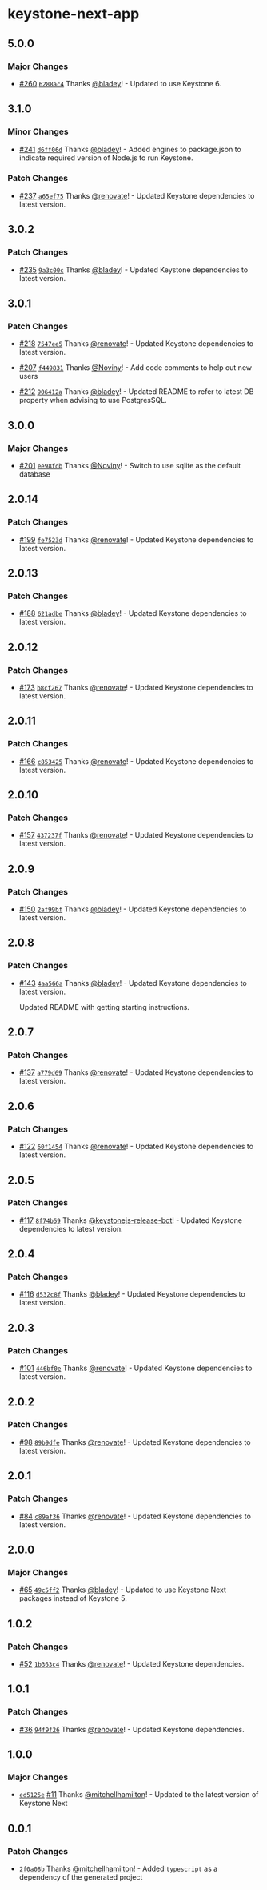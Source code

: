 # keystone-next-app

## 5.0.0

### Major Changes

- [#260](https://github.com/keystonejs/create-keystone-app-master/pull/260) [`6288ac4`](https://github.com/keystonejs/create-keystone-app-master/commit/6288ac493d82a4f4f669f70daa2f24cefd8e375e) Thanks [@bladey](https://github.com/bladey)! - Updated to use Keystone 6.

## 3.1.0

### Minor Changes

- [#241](https://github.com/keystonejs/create-keystone-app-master/pull/241) [`d6ff06d`](https://github.com/keystonejs/create-keystone-app-master/commit/d6ff06d3a80830f37d5da07738a69e0af2edc039) Thanks [@bladey](https://github.com/bladey)! - Added engines to package.json to indicate required version of Node.js to run Keystone.

### Patch Changes

- [#237](https://github.com/keystonejs/create-keystone-app-master/pull/237) [`a65ef75`](https://github.com/keystonejs/create-keystone-app-master/commit/a65ef75c8ca21007aade0c77a6482cbf145ff679) Thanks [@renovate](https://github.com/apps/renovate)! - Updated Keystone dependencies to latest version.

## 3.0.2

### Patch Changes

- [#235](https://github.com/keystonejs/create-keystone-app-master/pull/235) [`9a3c00c`](https://github.com/keystonejs/create-keystone-app-master/commit/9a3c00cb6a719cef330955f8014f431c0ffa38d0) Thanks [@bladey](https://github.com/bladey)! - Updated Keystone dependencies to latest version.

## 3.0.1

### Patch Changes

- [#218](https://github.com/keystonejs/create-keystone-app-master/pull/218) [`7547ee5`](https://github.com/keystonejs/create-keystone-app-master/commit/7547ee505c056cf18e7f9a6babdc0f51205b7d8c) Thanks [@renovate](https://github.com/apps/renovate)! - Updated Keystone dependencies to latest version.

* [#207](https://github.com/keystonejs/create-keystone-app-master/pull/207) [`f449831`](https://github.com/keystonejs/create-keystone-app-master/commit/f4498310ea66db1b287701e2e50a2486617859d9) Thanks [@Noviny](https://github.com/Noviny)! - Add code comments to help out new users

- [#212](https://github.com/keystonejs/create-keystone-app-master/pull/212) [`906412a`](https://github.com/keystonejs/create-keystone-app-master/commit/906412a1b3b791eeca90225e585c1bd91369a503) Thanks [@bladey](https://github.com/bladey)! - Updated README to refer to latest DB property when advising to use PostgresSQL.

## 3.0.0

### Major Changes

- [#201](https://github.com/keystonejs/create-keystone-app-master/pull/201) [`ee98fdb`](https://github.com/keystonejs/create-keystone-app-master/commit/ee98fdba87ee303e47790aa146575316de299fb6) Thanks [@Noviny](https://github.com/Noviny)! - Switch to use sqlite as the default database

## 2.0.14

### Patch Changes

- [#199](https://github.com/keystonejs/create-keystone-app-master/pull/199) [`fe7523d`](https://github.com/keystonejs/create-keystone-app-master/commit/fe7523dc1ee04d46a7d506554418fd3812729b46) Thanks [@renovate](https://github.com/apps/renovate)! - Updated Keystone dependencies to latest version.

## 2.0.13

### Patch Changes

- [#188](https://github.com/keystonejs/create-keystone-app-master/pull/188) [`621adbe`](https://github.com/keystonejs/create-keystone-app-master/commit/621adbe62de80a79b0759d3e806816b4097bb2a7) Thanks [@bladey](https://github.com/bladey)! - Updated Keystone dependencies to latest version.

## 2.0.12

### Patch Changes

- [#173](https://github.com/keystonejs/create-keystone-app-master/pull/173) [`b8cf267`](https://github.com/keystonejs/create-keystone-app-master/commit/b8cf26719456a0c88788f6d6ea3fec05af2b57a6) Thanks [@renovate](https://github.com/apps/renovate)! - Updated Keystone dependencies to latest version.

## 2.0.11

### Patch Changes

- [#166](https://github.com/keystonejs/create-keystone-app-master/pull/166) [`c853425`](https://github.com/keystonejs/create-keystone-app-master/commit/c8534250489c33e40323a69c41e644d7199f7329) Thanks [@renovate](https://github.com/apps/renovate)! - Updated Keystone dependencies to latest version.

## 2.0.10

### Patch Changes

- [#157](https://github.com/keystonejs/create-keystone-app-master/pull/157) [`437237f`](https://github.com/keystonejs/create-keystone-app-master/commit/437237f671ae40fdbd1bed19ebc272cbb31cbfe6) Thanks [@renovate](https://github.com/apps/renovate)! - Updated Keystone dependencies to latest version.

## 2.0.9

### Patch Changes

- [#150](https://github.com/keystonejs/create-keystone-app-master/pull/150) [`2af99bf`](https://github.com/keystonejs/create-keystone-app-master/commit/2af99bf669114eb3cd562abb707729a24aee533e) Thanks [@bladey](https://github.com/bladey)! - Updated Keystone dependencies to latest version.

## 2.0.8

### Patch Changes

- [#143](https://github.com/keystonejs/create-keystone-app-master/pull/143) [`4aa566a`](https://github.com/keystonejs/create-keystone-app-master/commit/4aa566a8c2dccfab1264518f90d62899b467f15d) Thanks [@bladey](https://github.com/bladey)! - Updated Keystone dependencies to latest version.

  Updated README with getting starting instructions.

## 2.0.7

### Patch Changes

- [#137](https://github.com/keystonejs/create-keystone-app-master/pull/137) [`a779d69`](https://github.com/keystonejs/create-keystone-app-master/commit/a779d691f385d152478d49a5f01ceb1bc0cc69ac) Thanks [@renovate](https://github.com/apps/renovate)! - Updated Keystone dependencies to latest version.

## 2.0.6

### Patch Changes

- [#122](https://github.com/keystonejs/create-keystone-app-master/pull/122) [`60f1454`](https://github.com/keystonejs/create-keystone-app-master/commit/60f1454e354f37a587a75d7cb54c165862fc392d) Thanks [@renovate](https://github.com/apps/renovate)! - Updated Keystone dependencies to latest version.

## 2.0.5

### Patch Changes

- [#117](https://github.com/keystonejs/create-keystone-app-master/pull/117) [`8f74b59`](https://github.com/keystonejs/create-keystone-app-master/commit/8f74b5958c0892495f53ca7f16c12eab22bb5ce5) Thanks [@keystonejs-release-bot](https://github.com/keystonejs-release-bot)! - Updated Keystone dependencies to latest version.

## 2.0.4

### Patch Changes

- [#116](https://github.com/keystonejs/create-keystone-app-master/pull/116) [`d532c8f`](https://github.com/keystonejs/create-keystone-app-master/commit/d532c8fcc243fd4d37d45a47eb4a1c7698fca494) Thanks [@bladey](https://github.com/bladey)! - Updated Keystone dependencies to latest version.

## 2.0.3

### Patch Changes

- [#101](https://github.com/keystonejs/create-keystone-app-master/pull/101) [`446bf0e`](https://github.com/keystonejs/create-keystone-app-master/commit/446bf0e745e30d814a438c81eb8f7dd275174ff9) Thanks [@renovate](https://github.com/apps/renovate)! - Updated Keystone dependencies to latest version.

## 2.0.2

### Patch Changes

- [#98](https://github.com/keystonejs/create-keystone-app-master/pull/98) [`89b9dfe`](https://github.com/keystonejs/create-keystone-app-master/commit/89b9dfe8e47cac6fd493fc661c965cdaad5a23d8) Thanks [@renovate](https://github.com/apps/renovate)! - Updated Keystone dependencies to latest version.

## 2.0.1

### Patch Changes

- [#84](https://github.com/keystonejs/create-keystone-app-master/pull/84) [`c89af36`](https://github.com/keystonejs/create-keystone-app-master/commit/c89af3675afa9e1b3c1ec157ab93a761d7914fdb) Thanks [@renovate](https://github.com/apps/renovate)! - Updated Keystone dependencies to latest version.

## 2.0.0

### Major Changes

- [#65](https://github.com/keystonejs/create-keystone-next-app/pull/65) [`49c5ff2`](https://github.com/keystonejs/create-keystone-next-app/commit/49c5ff2d9892de0692a05a1f1dc01501f2979bc8) Thanks [@bladey](https://github.com/bladey)! - Updated to use Keystone Next packages instead of Keystone 5.

## 1.0.2

### Patch Changes

- [#52](https://github.com/keystonejs/create-keystone-next-app/pull/52) [`1b363c4`](https://github.com/keystonejs/create-keystone-next-app/commit/1b363c41cd96299e68cd3d9db3be94b13a7844e5) Thanks [@renovate](https://github.com/apps/renovate)! - Updated Keystone dependencies.

## 1.0.1

### Patch Changes

- [#36](https://github.com/keystonejs/create-keystone-next-app/pull/36) [`94f9f26`](https://github.com/keystonejs/create-keystone-next-app/commit/94f9f267eea6862605ca443a83997062eeeb6b92) Thanks [@renovate](https://github.com/apps/renovate)! - Updated Keystone dependencies.

## 1.0.0

### Major Changes

- [`ed5125e`](https://github.com/keystonejs/create-keystone-next-app/commit/ed5125e857e327347182588fa3917c225d741185) [#11](https://github.com/keystonejs/create-keystone-next-app/pull/11) Thanks [@mitchellhamilton](https://github.com/mitchellhamilton)! - Updated to the latest version of Keystone Next

## 0.0.1

### Patch Changes

- [`2f0a08b`](https://github.com/keystonejs/create-keystone-next-app/commit/2f0a08be8e41339b8eca8004198babd0342016d8) Thanks [@mitchellhamilton](https://github.com/mitchellhamilton)! - Added `typescript` as a dependency of the generated project
